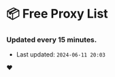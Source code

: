# :package: Free Proxy List
### Updated every 15 minutes.

- Last updated: `2024-06-11 20:03`

:heart:

